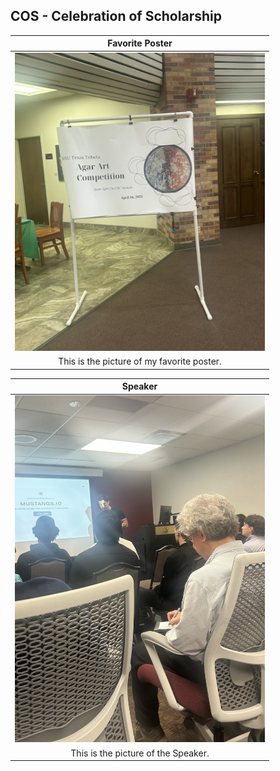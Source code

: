 ## COS - Celebration of Scholarship

|                         Favorite Poster                                    |
| :------------------------------------------------------------------------: |
|  <img src="posterr.png" width="400">               |
| This is the picture of my favorite poster.                                 |

|                                Speaker                                     |
| :------------------------------------------------------------------------: |
|  <img src="speakerr.png" width="400">               |
| This is the picture of the Speaker.                                        |